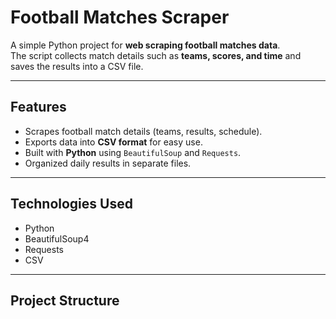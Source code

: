 # Football Matches Scraper 

A simple Python project for **web scraping football matches data**.  
The script collects match details such as **teams, scores, and time** and saves the results into a CSV file.  

---

##  Features
- Scrapes football match details (teams, results, schedule).  
- Exports data into **CSV format** for easy use.  
- Built with **Python** using `BeautifulSoup` and `Requests`.  
- Organized daily results in separate files.  

---

## Technologies Used
- Python  
- BeautifulSoup4  
- Requests  
- CSV  

---

##  Project Structure
